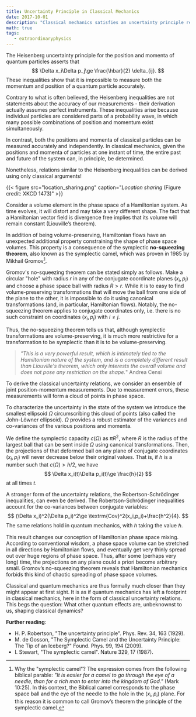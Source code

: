 ```yaml
---
title: Uncertainty Principle in Classical Mechanics
date: 2017-10-01
description: "Classical mechanics satisfies an uncertainty principle reminiscent of the quantum Heisenberg uncertainty principle."
math: true
tags:
   - extraordinaryphysics
---
```


The Heisenberg uncertainty principle for the position and momenta of quantum particles asserts that
$$
\Delta x_i\Delta p_j\ge \frac{\hbar}{2} \delta_{ij}.
$$
These inequalities show that it is impossible to measure both the momentum and position of a quantum particle accurately.

Contrary to what is often believed, the Heisenberg inequalities are not statements about the accuracy of our measurements - their derivation actually assumes perfect instruments. These inequalities arise because individual particles are considered parts of a probability wave, in which many possible combinations of position and momentum exist simultaneously.

In contrast, both the positions and momenta of classical particles can be measured accurately and independently. 
In classical mechanics, given the positions and momenta of particles at one instant of time, the entire past and future of the system can, in principle, be determined.

Nonetheless, relations similar to the Heisenberg inequalities can be derived using only classical arguments!
 
{{< figure src="location_sharing.png" caption="*Location sharing* (Figure credit: XKCD 1473)" >}}

Consider a volume element in the phase space of a Hamiltonian system. As time evolves, it will distort and may take a very different shape. The fact that a Hamiltonian vector field is divergence free implies that its volume will remain constant (Liouville’s theorem). 

In addition of being volume-preserving, Hamiltonian flows have an unexpected additional property constraining the shape of phase space volumes. This property is a consequence of the symplectic **no-squeezing theorem**, also known as the symplectic camel, which was proven in 1985 by Mikhail Gromov[^1].

Gromov's no-squeezing theorem can be stated simply as follows. Make a circular "hole" with radius $r$ in any of the conjugate coordinate planes $(x_i, p_i)$ and choose a phase space ball with radius $R > r$. While it is to easy to find volume-preserving transformations that will move the ball from one side of the plane to the other, it is impossible to do it using canonical transformations (and, in particular, Hamiltonian flows). Notably, the no-squeezing theorem applies to conjugate coordinates only, i.e. there is no such constraint on coordinates $(x_i, p_j)$ with $i \neq j$.

Thus, the no-squeezing theorem tells us that, although symplectic transformations are volume-preserving, it is much more restrictive for a transformation to be symplectic than it is to be volume-preserving.

> *"This is a very powerful result, which is intimately tied to the Hamiltonian nature of the system, and is a completely different result than Liouville's theorem, which only interests the overall volume and does not pose any restriction on the shape.*" Andrea Censi

To derive the classical uncertainty relations, we consider an ensemble of joint position-momentum measurements. Due to measurement errors, these measurements will form a cloud of points in phase space.

To characterize the uncertainty in the state of the system we introduce the smallest ellipsoid $\Omega$ circumscribing this cloud of points (also called the John–Löwner ellipsoid). $\Omega$ provides a robust estimator of the variances and co-variances of the various positions and momenta.

We define the symplectic capacity $c(\Omega)$ as $\pi R^2$, where $R$ is the radius of the largest ball that can be sent inside $\Omega$ using canonical transformations. Then, the projections of that deformed ball on any plane of conjugate coordinates $(x_i,p_i)$ will never decrease below their original values. 
That is, if $h$ is a number such that $c(\Omega) \gt h/2$, we have 
$$
\Delta x_i(t)\Delta p_i(t)\ge \frac{h}{2}
$$
at all times $t$.

A stronger form of the uncertainty relations, the Robertson-Schrödinger inequalities, can even be derived. 
The Robertson-Schrödinger inequalities account for the co-variances between conjugate variables:
$$
(\Delta x_i)^2(\Delta p_i)^2\ge \textrm{Cov}^2(x_i,p_i)+\frac{h^2}{4}.
$$
The same relations hold in quantum mechanics, with $h$ taking the value $\hbar$.

This result changes our conception of Hamiltonian phase space mixing. According to conventional wisdom, a phase space volume can be stretched in all directions by Hamiltonian flows, and eventually get very thinly spread out over huge regions of phase space. Thus, after some (perhaps very long) time, the projections on any plane could a priori become arbitrary small. Gromov’s no-squeezing theorem reveals that Hamiltonian mechanics forbids this kind of chaotic spreading of phase space volumes.

Classical and quantum mechanics are thus formally much closer than they might appear at first sight. It is as if quantum mechanics has left a footprint in classical mechanics, here in the form of classical uncertainty relations. 
This begs the question: What other quantum effects are, unbeknownst to us, shaping classical dynamics?
 
**Further reading**:
- H. P. Robertson, "The uncertainty principle". Phys. Rev. 34, 163 (1929).
- M. de Gosson, "The Symplectic Camel and the Uncertainty Principle: The Tip of an Iceberg?" Found. Phys. 99, 194 (2009).
- I. Stewart, "The symplectic camel". Nature 329, 17 (1987).

[^1]: Why the "symplectic camel"? The expression comes from the following biblical parable: 
*"It is easier for a camel to go through the eye of a needle, than for a rich man to enter into the kingdom of God."* (Mark 10:25). In this context, the Biblical camel corresponds to the phase space ball and the eye of the needle to the hole in the $(x_i,p_i)$ plane. For this reason it is common to call Gromov’s theorem the principle of the symplectic camel.

